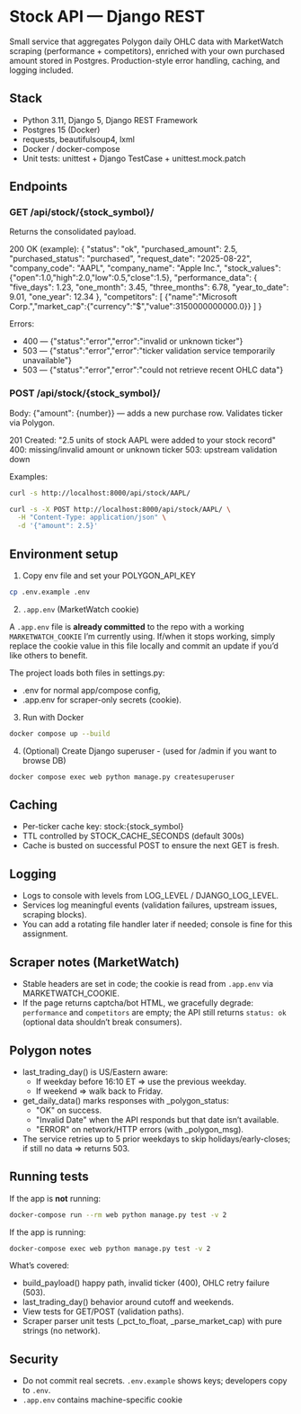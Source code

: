 # Stock API — Django REST

Small service that aggregates Polygon daily OHLC data with MarketWatch scraping (performance + competitors), enriched with your own purchased amount stored in Postgres. 
Production-style error handling, caching, and logging included.

## Stack

- Python 3.11, Django 5, Django REST Framework
- Postgres 15 (Docker)
- requests, beautifulsoup4, lxml
- Docker / docker-compose
- Unit tests: unittest + Django TestCase + unittest.mock.patch

## Endpoints

### GET /api/stock/{stock_symbol}/
Returns the consolidated payload.

200 OK (example):
{
  "status": "ok",
  "purchased_amount": 2.5,
  "purchased_status": "purchased",
  "request_date": "2025-08-22",
  "company_code": "AAPL",
  "company_name": "Apple Inc.",
  "stock_values": {"open":1.0,"high":2.0,"low":0.5,"close":1.5},
  "performance_data": {
    "five_days": 1.23,
    "one_month": 3.45,
    "three_months": 6.78,
    "year_to_date": 9.01,
    "one_year": 12.34
  },
  "competitors": [
    {"name":"Microsoft Corp.","market_cap":{"currency":"$","value":3150000000000.0}}
  ]
}

Errors:
- 400 — {"status":"error","error":"invalid or unknown ticker"}
- 503 — {"status":"error","error":"ticker validation service temporarily unavailable"}
- 503 — {"status":"error","error":"could not retrieve recent OHLC data"}

### POST /api/stock/{stock_symbol}/
Body: {"amount": {number}} — adds a new purchase row. Validates ticker via Polygon.

201 Created: "2.5 units of stock AAPL were added to your stock record"
400: missing/invalid amount or unknown ticker
503: upstream validation down

Examples:
```bash
curl -s http://localhost:8000/api/stock/AAPL/
````

```bash
curl -s -X POST http://localhost:8000/api/stock/AAPL/ \
  -H "Content-Type: application/json" \
  -d '{"amount": 2.5}'
```


## Environment setup

1) Copy env file and set your POLYGON_API_KEY

```bash
cp .env.example .env
```

2) `.app.env` (MarketWatch cookie)

A `.app.env` file is **already committed** to the repo with a working `MARKETWATCH_COOKIE` I’m currently using.
If/when it stops working, simply replace the cookie value in this file locally and commit an update if you’d like
others to benefit.

The project loads both files in settings.py:
- .env for normal app/compose config,
- .app.env for scraper-only secrets (cookie).

3) Run with Docker
```bash
docker compose up --build
```

4) (Optional) Create Django superuser - (used for /admin if you want to browse DB)
```bash
docker compose exec web python manage.py createsuperuser
```

## Caching

- Per-ticker cache key: stock:{stock_symbol}
- TTL controlled by STOCK_CACHE_SECONDS (default 300s)
- Cache is busted on successful POST to ensure the next GET is fresh.

## Logging

- Logs to console with levels from LOG_LEVEL / DJANGO_LOG_LEVEL.
- Services log meaningful events (validation failures, upstream issues, scraping blocks).
- You can add a rotating file handler later if needed; console is fine for this assignment.

## Scraper notes (MarketWatch)

- Stable headers are set in code; the cookie is read from `.app.env` via MARKETWATCH_COOKIE.
- If the page returns captcha/bot HTML, we gracefully degrade: `performance` and `competitors` are empty; the API still returns `status: ok` (optional data shouldn’t break consumers).

## Polygon notes

- last_trading_day() is US/Eastern aware:
  - If weekday before 16:10 ET ⇒ use the previous weekday.
  - If weekend ⇒ walk back to Friday.
- get_daily_data() marks responses with _polygon_status:
  - "OK" on success.
  - "Invalid Date" when the API responds but that date isn’t available.
  - "ERROR" on network/HTTP errors (with _polygon_msg).
- The service retries up to 5 prior weekdays to skip holidays/early-closes; if still no data ⇒ returns 503.

## Running tests

If the app is **not** running:

```bash
docker-compose run --rm web python manage.py test -v 2
```

If the app is running:

```bash
docker-compose exec web python manage.py test -v 2
```

What’s covered:
- build_payload() happy path, invalid ticker (400), OHLC retry failure (503).
- last_trading_day() behavior around cutoff and weekends.
- View tests for GET/POST (validation paths).
- Scraper parser unit tests (_pct_to_float, _parse_market_cap) with pure strings (no network).

## Security

- Do not commit real secrets. `.env.example` shows keys; developers copy to `.env`.
- `.app.env` contains machine-specific cookie

